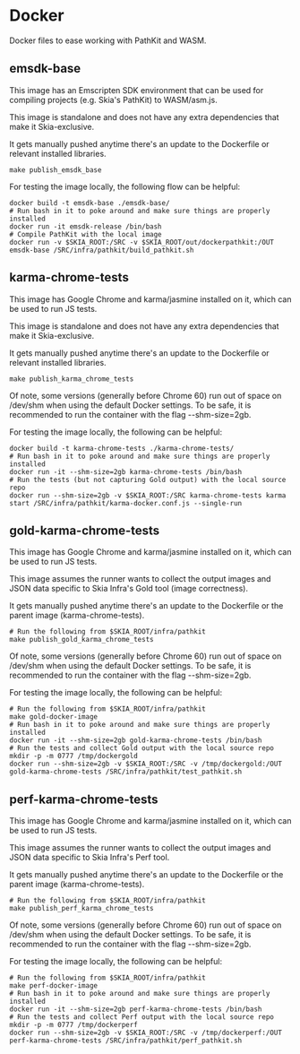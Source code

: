 Docker
======

Docker files to ease working with PathKit and WASM.

emsdk-base
----------

This image has an Emscripten SDK environment that can be used for
compiling projects (e.g. Skia's PathKit) to WASM/asm.js.

This image is standalone and does not have any extra dependencies that make
it Skia-exclusive.

It gets manually pushed anytime there's an update to the Dockerfile or relevant
installed libraries.

    make publish_emsdk_base

For testing the image locally, the following flow can be helpful:

    docker build -t emsdk-base ./emsdk-base/
    # Run bash in it to poke around and make sure things are properly installed
    docker run -it emsdk-release /bin/bash
    # Compile PathKit with the local image
    docker run -v $SKIA_ROOT:/SRC -v $SKIA_ROOT/out/dockerpathkit:/OUT emsdk-base /SRC/infra/pathkit/build_pathkit.sh

karma-chrome-tests
------------------

This image has Google Chrome and karma/jasmine installed on it, which can
be used to run JS tests.

This image is standalone and does not have any extra dependencies that make
it Skia-exclusive.

It gets manually pushed anytime there's an update to the Dockerfile or relevant
installed libraries.

    make publish_karma_chrome_tests

Of note, some versions (generally before Chrome 60) run out of space on /dev/shm when
using the default Docker settings.  To be safe, it is recommended to run the container
with the flag --shm-size=2gb.

For testing the image locally, the following can be helpful:

    docker build -t karma-chrome-tests ./karma-chrome-tests/
    # Run bash in it to poke around and make sure things are properly installed
    docker run -it --shm-size=2gb karma-chrome-tests /bin/bash
    # Run the tests (but not capturing Gold output) with the local source repo
    docker run --shm-size=2gb -v $SKIA_ROOT:/SRC karma-chrome-tests karma start /SRC/infra/pathkit/karma-docker.conf.js --single-run

gold-karma-chrome-tests
------------------

This image has Google Chrome and karma/jasmine installed on it, which can
be used to run JS tests.

This image assumes the runner wants to collect the output images and JSON data
specific to Skia Infra's Gold tool (image correctness).

It gets manually pushed anytime there's an update to the Dockerfile or the parent
image (karma-chrome-tests).

    # Run the following from $SKIA_ROOT/infra/pathkit
    make publish_gold_karma_chrome_tests

Of note, some versions (generally before Chrome 60) run out of space on /dev/shm when
using the default Docker settings.  To be safe, it is recommended to run the container
with the flag --shm-size=2gb.

For testing the image locally, the following can be helpful:

    # Run the following from $SKIA_ROOT/infra/pathkit
    make gold-docker-image
    # Run bash in it to poke around and make sure things are properly installed
    docker run -it --shm-size=2gb gold-karma-chrome-tests /bin/bash
    # Run the tests and collect Gold output with the local source repo
    mkdir -p -m 0777 /tmp/dockergold
    docker run --shm-size=2gb -v $SKIA_ROOT:/SRC -v /tmp/dockergold:/OUT gold-karma-chrome-tests /SRC/infra/pathkit/test_pathkit.sh

perf-karma-chrome-tests
------------------

This image has Google Chrome and karma/jasmine installed on it, which can
be used to run JS tests.

This image assumes the runner wants to collect the output images and JSON data
specific to Skia Infra's Perf tool.

It gets manually pushed anytime there's an update to the Dockerfile or the parent
image (karma-chrome-tests).

    # Run the following from $SKIA_ROOT/infra/pathkit
    make publish_perf_karma_chrome_tests

Of note, some versions (generally before Chrome 60) run out of space on /dev/shm when
using the default Docker settings.  To be safe, it is recommended to run the container
with the flag --shm-size=2gb.

For testing the image locally, the following can be helpful:

    # Run the following from $SKIA_ROOT/infra/pathkit
    make perf-docker-image
    # Run bash in it to poke around and make sure things are properly installed
    docker run -it --shm-size=2gb perf-karma-chrome-tests /bin/bash
    # Run the tests and collect Perf output with the local source repo
    mkdir -p -m 0777 /tmp/dockerperf
    docker run --shm-size=2gb -v $SKIA_ROOT:/SRC -v /tmp/dockerperf:/OUT perf-karma-chrome-tests /SRC/infra/pathkit/perf_pathkit.sh
